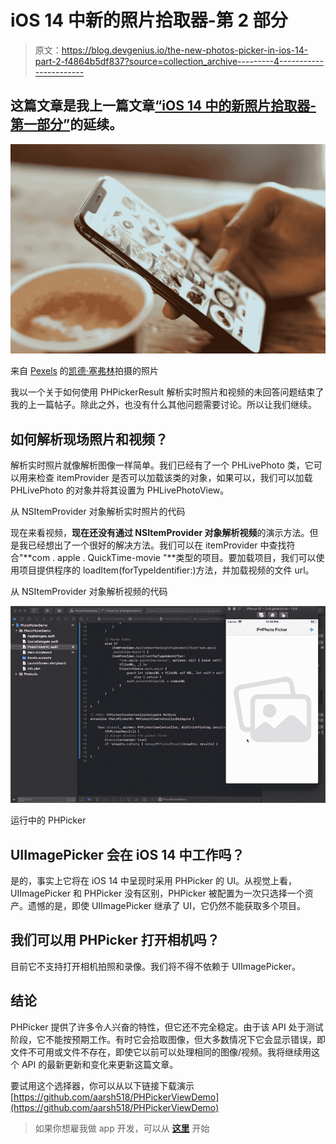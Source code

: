 # iOS 14 中新的照片拾取器-第 2 部分

> 原文：<https://blog.devgenius.io/the-new-photos-picker-in-ios-14-part-2-f4864b5df837?source=collection_archive---------4----------------------->

## 这篇文章是我上一篇文章[“iOS 14 中的新照片拾取器-第一部分”](https://medium.com/@aarsh.parekh/the-new-photos-picker-in-ios-14-part-1-c15e4820b335)的延续。

![](img/cf0802f6504c76cea676786f5903f0c3.png)

来自 [Pexels](https://www.pexels.com/photo/selective-focus-photography-of-person-using-iphone-x-1542252/?utm_content=attributionCopyText&utm_medium=referral&utm_source=pexels) 的[凯德·塞弗林](https://www.pexels.com/@kseverin?utm_content=attributionCopyText&utm_medium=referral&utm_source=pexels)拍摄的照片

我以一个关于如何使用 PHPickerResult 解析实时照片和视频的未回答问题结束了我的上一篇帖子。除此之外，也没有什么其他问题需要讨论。所以让我们继续。

## 如何解析现场照片和视频？

解析实时照片就像解析图像一样简单。我们已经有了一个 PHLivePhoto 类，它可以用来检查 itemProvider 是否可以加载该类的对象，如果可以，我们可以加载 PHLivePhoto 的对象并将其设置为 PHLivePhotoView。

从 NSItemProvider 对象解析实时照片的代码

现在来看视频，**现在还没有通过 NSItemProvider 对象解析视频**的演示方法。但是我已经想出了一个很好的解决方法。我们可以在 itemProvider 中查找符合"**com . apple . QuickTime-movie "**类型的项目。要加载项目，我们可以使用项目提供程序的 loadItem(forTypeIdentifier:)方法，并加载视频的文件 url。

从 NSItemProvider 对象解析视频的代码

![](img/d5f464488b34241d90d904a3bb9237a2.png)

运行中的 PHPicker

## UIImagePicker 会在 iOS 14 中工作吗？

是的，事实上它将在 iOS 14 中呈现时采用 PHPicker 的 UI。从视觉上看，UIImagePicker 和 PHPicker 没有区别，PHPicker 被配置为一次只选择一个资产。遗憾的是，即使 UIImagePicker 继承了 UI，它仍然不能获取多个项目。

## **我们可以用 PHPicker 打开相机吗？**

目前它不支持打开相机拍照和录像。我们将不得不依赖于 UIImagePicker。

## **结论**

PHPicker 提供了许多令人兴奋的特性，但它还不完全稳定。由于该 API 处于测试阶段，它不能按预期工作。有时它会拾取图像，但大多数情况下它会显示错误，即文件不可用或文件不存在，即使它以前可以处理相同的图像/视频。我将继续用这个 API 的最新更新和变化来更新这篇文章。

要试用这个选择器，你可以从以下链接下载演示[https://github.com/aarsh518/PHPickerViewDemo](https://github.com/aarsh518/PHPickerViewDemo)

> 如果你想雇我做 app 开发，可以从 [**这里**](https://www.fiverr.com/aarsh_parekh) 开始